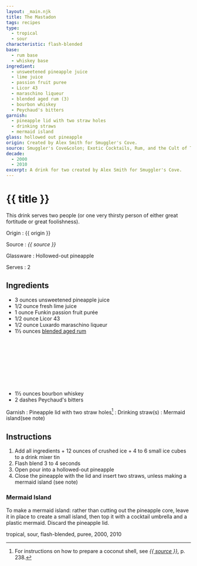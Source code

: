 ```yaml
---
layout: _main.njk
title: The Mastadon
tags: recipes
type:
  - tropical
  - sour
characteristic: flash-blended
base:
  - rum base
  - whiskey base
ingredient:
  - unsweetened pineapple juice
  - lime juice
  - passion fruit puree
  - Licor 43
  - maraschino liqueur
  - blended aged rum (3)
  - bourbon whiskey
  - Peychaud's bitters
garnish:
  - pineapple lid with two straw holes
  - drinking straws
  - mermaid island
glass: hollowed out pineapple
origin: Created by Alex Smith for Smuggler's Cove.
source: Smuggler's Cove&colon; Exotic Cocktails, Rum, and the Cult of Tiki
decade:
  - 2000
  - 2010
excerpt: A drink for two created by Alex Smith for Smuggler's Cove.
---
```

<!-- markdownlint-disable MD025 -->
# {{ title }}
<!-- markdownlint-enable MD025 -->

This drink serves two people (or one very thirsty person of either great fortitude or great foolishness).

Origin
  : {{ origin }}

Source
  : <cite><span data-pagefind-filter="Source">{{ source }}</span></cite>

Glassware
  : <span data-pagefind-filter="Glassware">Hollowed-out pineapple</span>

Serves
  : 2

## Ingredients

* 3 ounces unsweetened pineapple juice
* 1/2 ounce fresh lime juice
* 1 ounce Funkin passion fruit purée
* 1/2 ounce Licor 43
* 1/2 ounce Luxardo maraschino liqueur
* 1&frac12; ounces [blended aged rum](/rums/05-rum-blended-aged/)<icon-l space="1em" label="(3)" class="bigger"><span class="with-icon"><svg class="icon"><use href="/assets/images/icons/circle-3.svg#circle-3"></use></svg></span></icon-l>
* 1&frac12; ounces bourbon whiskey
* 2 dashes Peychaud's bitters

Garnish
  : <span data-pagefind-filter="Garnish">Pineapple lid with two straw holes</span>[^1]
  : <span data-pagefind-filter="Garnish">Drinking straw(s)</span>
  : <span data-pagefind-filter="Garnish">Mermaid island</span>(see note)

[^1]: For instructions on how to prepare a coconut shell, see <cite><a href="https://www.smugglerscovesf.com/store/smugglers-cove-exotic-cocktails-rum-and-the-cult-of-tiki-signed" rel="external noopener" target="_blank"><span data-pagefind-filter="Source">{{ source }}</span></a></cite>, p. 238.

## Instructions

1. Add all ingredients + 12 ounces of crushed ice + 4 to 6 small ice cubes to a drink mixer tin
2. Flash blend 3 to 4 seconds
3. Open pour into a hollowed-out pineapple
4. Close the pineapple with the lid and insert two straws, unless making a mermaid island (see note)

<tiki-callout type="tip">

### Mermaid Island

  To make a mermaid island: rather than cutting out the pineapple core, leave it in place to create a small island, then top it with a cocktail umbrella and a plastic mermaid. Discard the pineapple lid.

</tiki-callout>

<div
  data-pagefind-filter="
  "
>
</div>

<div
  class="sr-only"
  data-cat[0]="Drink"
  data-type[0]="Tropical"
  data-type[1]="Sour"
  data-char[0]="Flash-blended"
  data-base[0]="Rum/Cane spirits"
  data-base[1]="Whiskey"
  data-ingredient[0]="Pineapple juice, unsweetened"
  data-ingredient[1]="Lime juice"
  data-ingredient[2]="Passion fruit purée"
  data-ingredient[3]="Funkin passion fruit purée"
  data-ingredient[4]="Licor 43"
  data-ingredient[5]="Maraschino liqueur"
  data-ingredient[6]="Luxardo maraschino liqueur"
  data-ingredient[7]="Blended aged rum [3]"
  data-ingredient[8]="Whiskey, bourbon"
  data-ingredient[9]="Peychaud’s bitters"
  data-pantry[0]="Passion fruit purée"
  data-pantry[1]="Funkin passion fruit purée"
  data-pantry[2]="Pineapple"
  data-juice[0]="Pineapple juice, unsweetened"
  data-juice[1]="Lime juice"
  data-liquor[0]="Licor 43"
  data-liquor[1]="Maraschino liqueur"
  data-liquor[2]="Luxardo maraschino liqueur"
  data-liquor[3]="Blended aged rum [3]"
  data-liquor[4]="Whiskey, bourbon"
  data-bitters[0]="Peychaud’s bitters"
  data-origin[0]="Alex Smith"
  data-origin[1]="Smuggler’s Cove"
  data-glass[0]="Pineapple"
  data-decade[0]="2000"
  data-decade[1]="2010"
  data-pagefind-filter="
    Category[data-cat[0]],
    Type[data-type[0]],
    Type[data-type[1]],
    Characteristic[data-char[0]],
    Base[data-base[0]],
    Base[data-base[1]],
    Ingredient[data-ingredient[0]],
    Ingredient[data-ingredient[1]],
    Ingredient[data-ingredient[2]],
    Ingredient[data-ingredient[3]],
    Ingredient[data-ingredient[4]],
    Ingredient[data-ingredient[5]],
    Ingredient[data-ingredient[6]],
    Ingredient[data-ingredient[7]],
    Ingredient[data-ingredient[8]],
    Ingredient[data-ingredient[9]],
    Pantry[data-pantry[0]],
    Pantry[data-pantry[1]],
    Pantry[data-pantry[2]],
    Juice[data-juice[0]],
    Juice[data-juice[1]],
    Liquor[data-liquor[0]],
    Liquor[data-liquor[1]],
    Liquor[data-liquor[2]],
    Liquor[data-liquor[3]],
    Liquor[data-liquor[4]],
    Bitters[data-bitters[0]],
    Origin[data-origin[0]],
    Origin[data-origin[1]],
    Glassware[data-glass[0]],
    Decade[data-decade[0]],
    Decade[data-decade[1]]
  "
>
</div>

<div class="keywords" aria-hidden>tropical, sour, flash-blended, puree, 2000, 2010</div>
